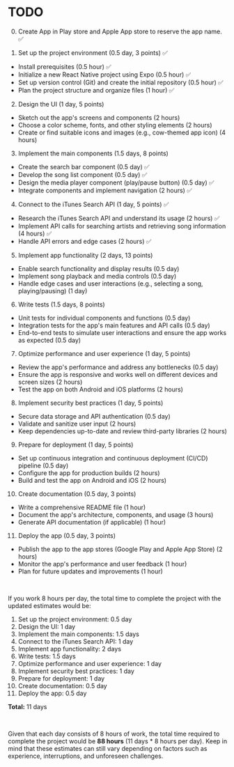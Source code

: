 # TODO

0. Create App in Play store and Apple App store to reserve the app name. ✅

1. Set up the project environment (0.5 day, 3 points) ✅

- Install prerequisites (0.5 hour) ✅
- Initialize a new React Native project using Expo (0.5 hour) ✅
- Set up version control (Git) and create the initial repository (0.5 hour) ✅
- Plan the project structure and organize files (1 hour) ✅

2. Design the UI (1 day, 5 points)

- Sketch out the app's screens and components (2 hours)
- Choose a color scheme, fonts, and other styling elements (2 hours)
- Create or find suitable icons and images (e.g., cow-themed app icon) (4 hours)

3. Implement the main components (1.5 days, 8 points)

- Create the search bar component (0.5 day) ✅
- Develop the song list component (0.5 day) ✅
- Design the media player component (play/pause button) (0.5 day) ✅
- Integrate components and implement navigation (2 hours) ✅

4. Connect to the iTunes Search API (1 day, 5 points) ✅

- Research the iTunes Search API and understand its usage (2 hours) ✅
- Implement API calls for searching artists and retrieving song information (4 hours) ✅
- Handle API errors and edge cases (2 hours) ✅

5. Implement app functionality (2 days, 13 points)

- Enable search functionality and display results (0.5 day)
- Implement song playback and media controls (0.5 day)
- Handle edge cases and user interactions (e.g., selecting a song, playing/pausing) (1 day)

6. Write tests (1.5 days, 8 points)

- Unit tests for individual components and functions (0.5 day)
- Integration tests for the app's main features and API calls (0.5 day)
- End-to-end tests to simulate user interactions and ensure the app works as expected (0.5 day)

7. Optimize performance and user experience (1 day, 5 points)

- Review the app's performance and address any bottlenecks (0.5 day)
- Ensure the app is responsive and works well on different devices and screen sizes (2 hours)
- Test the app on both Android and iOS platforms (2 hours)

8. Implement security best practices (1 day, 5 points)

- Secure data storage and API authentication (0.5 day)
- Validate and sanitize user input (2 hours)
- Keep dependencies up-to-date and review third-party libraries (2 hours)

9. Prepare for deployment (1 day, 5 points)

- Set up continuous integration and continuous deployment (CI/CD) pipeline (0.5 day)
- Configure the app for production builds (2 hours)
- Build and test the app on Android and iOS (2 hours)

10. Create documentation (0.5 day, 3 points)

- Write a comprehensive README file (1 hour)
- Document the app's architecture, components, and usage (3 hours)
- Generate API documentation (if applicable) (1 hour)

11. Deploy the app (0.5 day, 3 points)

- Publish the app to the app stores (Google Play and Apple App Store) (2 hours)
- Monitor the app's performance and user feedback (1 hour)
- Plan for future updates and improvements (1 hour)

</br>

If you work 8 hours per day, the total time to complete the project with the updated estimates would be:

1. Set up the project environment: 0.5 day
2. Design the UI: 1 day
3. Implement the main components: 1.5 days
4. Connect to the iTunes Search API: 1 day
5. Implement app functionality: 2 days
6. Write tests: 1.5 days
7. Optimize performance and user experience: 1 day
8. Implement security best practices: 1 day
9. Prepare for deployment: 1 day
10. Create documentation: 0.5 day
11. Deploy the app: 0.5 day
    </br>

**Total:** 11 days

</br>

Given that each day consists of 8 hours of work, the total time required to complete the project would be **88 hours** (11 days \* 8 hours per day). Keep in mind that these estimates can still vary depending on factors such as experience, interruptions, and unforeseen challenges.
